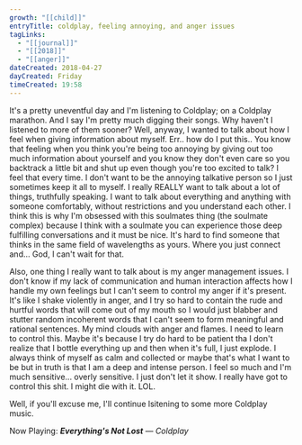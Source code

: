 ```yaml
---
growth: "[[child]]"
entryTitle: coldplay, feeling annoying, and anger issues
tagLinks:
  - "[[journal]]"
  - "[[2018]]"
  - "[[anger]]"
dateCreated: 2018-04-27
dayCreated: Friday
timeCreated: 19:58
---
```

It's a pretty uneventful day and I'm listening to Coldplay; on a Coldplay marathon. And I say I'm pretty much digging their songs. Why haven't I listened to more of them sooner? Well, anyway, I wanted to talk about how I feel when giving information about myself. Err.. how do I put this.. You know that feeling when you think you're being too annoying by giving out too much information about yourself and you know they don't even care so you backtrack a little bit and shut up even though you're too excited to talk? I feel that every time. I don't want to be the annoying talkative person so I just sometimes keep it all to myself. I really REALLY want to talk about a lot of things, truthfully speaking. I want to talk about everything and anything with someone comfortably, without restrictions and you understand each other. I think this is why I'm obsessed with this soulmates thing (the soulmate complex) because I think with a soulmate you can experience those deep fulfilling conversations and it must be nice. It's hard to find someone that thinks in the same field of wavelengths as yours. Where you just connect and... God, I can't wait for that. 

Also, one thing I really want to talk about is my anger management issues. I don't know if my lack of communication and human interaction affects how I handle my own feelings but I can't seem to control my anger if it's present. It's like I shake violently in anger, and I try so hard to contain the rude and hurtful words that will come out of my mouth so I would just blabber and stutter random incoherent words that I can't seem to form meaningful and rational sentences. My mind clouds with anger and flames. I need to learn to control this. Maybe it's because I try do hard to be patient tha I don't realize that I bottle everything up and then when it's full, I just explode. I always think of myself as calm and collected or maybe that's what I want to be but in truth is that I am a deep and intense person. I feel so much and I'm much sensitive... overly sensitive. I just don't let it show. I really have got to control this shit. I might die with it. LOL. 

Well, if you'll excuse me, I'll continue lsitening to some more Coldplay music.

Now Playing: ***Everything's Not Lost*** — *Coldplay*

